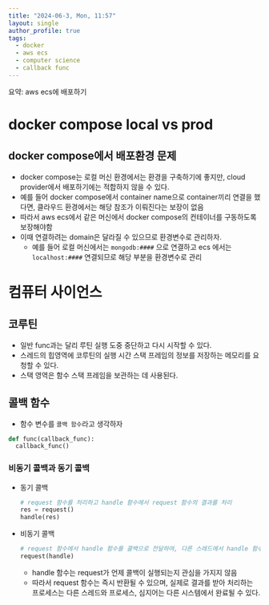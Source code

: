 ```yaml
---
title: "2024-06-3, Mon, 11:57"
layout: single
author_profile: true
tags:
  - docker
  - aws ecs
  - computer science
  - callback func
---
```

요약: aws ecs에 배포하기 

# docker compose local vs prod
## docker compose에서 배포환경 문제
- docker compose는 로컬 머신 환경에서는 환경을 구축하기에 좋지만, cloud provider에서 배포하기에는 적합하지 않을 수 있다.
- 예를 들어 docker compose에서 container name으로 container끼리 연결을 했다면, 클라우드 환경에서는 해당 참조가 이뤄진다는 보장이 없음
- 따라서 aws ecs에서 같은 머신에서 docker compose의 컨테이너를 구동하도록 보장해야함
- 이때 연결하려는 domain은 달라질 수 있으므로 환경변수로 관리하자.
  - 예를 들어 로컬 머신에서는 `mongodb:####` 으로 연결하고 ecs 에서는 `localhost:####` 연결되므로 해당 부분을 환경변수로 관리

# 컴퓨터 사이언스

## 코루틴
- 일반 func과는 달리 루틴 실행 도중 중단하고 다시 시작할 수 있다.
- 스레드의 힙영역에 코루틴의 실행 시간 스택 프레임의 정보를 저장하는 메모리를 요청할 수 있다.
- 스택 영역은 함수 스택 프레임을 보관하는 데 사용된다.

## 콜백 함수 
- 함수 변수를 `콜백 함수`라고 생각하자
```python
def func(callback_func):
  callback_func()
```

### 비동기 콜백과 동기 콜백
- 동기 콜백
  ```python
  # request 함수를 처리하고 handle 함수에서 request 함수의 결과를 처리
  res = request()
  handle(res)
  ``` 
  
- 비동기 콜백
  ```python
  # request 함수에서 handle 함수를 콜백으로 전달하여, 다른 스레드에서 handle 함수를 진행
  request(handle)
  ``` 
  - handle 함수는 request가 언제 콜백이 실행되는지 관심을 가지지 않음
  - 따라서 request 함수는 즉시 반환될 수 있으며, 실제로 결과를 받아 처리하는 프로세스는 다른 스레드와 프로세스, 심지어는 다른 시스템에서 완료될 수 있다.
